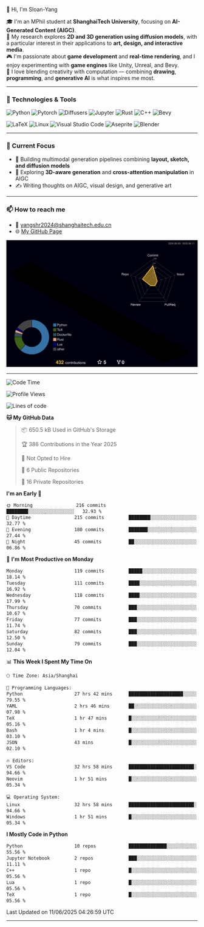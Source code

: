 👋 Hi, I'm Sloan-Yang

🎓 I'm an MPhil student at **ShanghaiTech University**, focusing on **AI-Generated Content (AIGC)**.  
🧠 My research explores **2D and 3D generation using diffusion models**, with a particular interest in their applications to **art, design, and interactive media**.  
🎮 I'm passionate about **game development** and **real-time rendering**, and I enjoy experimenting with **game engines** like Unity, Unreal, and Bevy.  
🎨 I love blending creativity with computation — combining **drawing**, **programming**, and **generative AI** is what inspires me most.

---

### 🧰 Technologies & Tools

![Python](https://img.shields.io/badge/python-%233776AB.svg?style=for-the-badge&logo=python&logoColor=white)
![Pytorch](https://img.shields.io/badge/pytorch-%23EE4C2C.svg?style=for-the-badge&logo=pytorch&logoColor=white)
![Diffusers](https://img.shields.io/badge/diffusers-HuggingFace-yellow?style=for-the-badge&logo=huggingface&logoColor=black)
![Jupyter](https://img.shields.io/badge/Jupyter-%23F37626.svg?style=for-the-badge&logo=Jupyter&logoColor=white)
![Rust](https://img.shields.io/badge/Rust-%23000000.svg?style=for-the-badge&logo=rust&logoColor=white)
![C++](https://img.shields.io/badge/C++-%2300599C.svg?style=for-the-badge&logo=c%2B%2B&logoColor=white)
![Bevy](https://img.shields.io/badge/Bevy-000000.svg?style=for-the-badge&logo=bevy&logoColor=white)

![LaTeX](https://img.shields.io/badge/LaTeX-47A141?style=for-the-badge&logo=latex&logoColor=white)
![Linux](https://img.shields.io/badge/Linux-FCC624?style=for-the-badge&logo=linux&logoColor=black)
![Visual Studio Code](https://img.shields.io/badge/VSCode-0078d7.svg?style=for-the-badge&logo=visual-studio-code&logoColor=white)
![Aseprite](https://img.shields.io/badge/Aseprite-FFFFFF?style=for-the-badge&logo=Aseprite&logoColor=%237D929E)
![Blender](https://img.shields.io/badge/Blender-F5792A?style=for-the-badge&logo=blender&logoColor=white)

---

### 🔭 Current Focus

- 🎨 Building multimodal generation pipelines combining **layout, sketch, and diffusion models**
- 🧪 Exploring **3D-aware generation** and **cross-attention manipulation** in AIGC
- ✍️ Writing thoughts on AIGC, visual design, and generative art

---

### 📫 How to reach me

- 📧 <a href="mailto:yangshr2024@shanghaitech.edu.cn">yangshr2024@shanghaitech.edu.cn</a>
- 🌐 [My GitHub Page](https://sloan-yang.github.io)  



![3D Profile](https://raw.githubusercontent.com/Sloan-Yang/Sloan-Yang/main/profile-3d-contrib/profile-night-rainbow.svg)

---


<!--START_SECTION:waka-->
![Code Time](http://img.shields.io/badge/Code%20Time-202%20hrs%2041%20mins-blue)

![Profile Views](http://img.shields.io/badge/Profile%20Views-20-blue)

![Lines of code](https://img.shields.io/badge/From%20Hello%20World%20I%27ve%20Written-2.0%20million%20lines%20of%20code-blue)

**🐱 My GitHub Data** 

> 📦 650.5 kB Used in GitHub's Storage 
 > 
> 🏆 386 Contributions in the Year 2025
 > 
> 🚫 Not Opted to Hire
 > 
> 📜 6 Public Repositories 
 > 
> 🔑 16 Private Repositories 
 > 
**I'm an Early 🐤** 

```text
🌞 Morning                216 commits         ████████░░░░░░░░░░░░░░░░░   32.93 % 
🌆 Daytime                215 commits         ████████░░░░░░░░░░░░░░░░░   32.77 % 
🌃 Evening                180 commits         ███████░░░░░░░░░░░░░░░░░░   27.44 % 
🌙 Night                  45 commits          ██░░░░░░░░░░░░░░░░░░░░░░░   06.86 % 
```
📅 **I'm Most Productive on Monday** 

```text
Monday                   119 commits         █████░░░░░░░░░░░░░░░░░░░░   18.14 % 
Tuesday                  111 commits         ████░░░░░░░░░░░░░░░░░░░░░   16.92 % 
Wednesday                118 commits         ████░░░░░░░░░░░░░░░░░░░░░   17.99 % 
Thursday                 70 commits          ███░░░░░░░░░░░░░░░░░░░░░░   10.67 % 
Friday                   77 commits          ███░░░░░░░░░░░░░░░░░░░░░░   11.74 % 
Saturday                 82 commits          ███░░░░░░░░░░░░░░░░░░░░░░   12.50 % 
Sunday                   79 commits          ███░░░░░░░░░░░░░░░░░░░░░░   12.04 % 
```


📊 **This Week I Spent My Time On** 

```text
🕑︎ Time Zone: Asia/Shanghai

💬 Programming Languages: 
Python                   27 hrs 42 mins      ████████████████████░░░░░   79.55 % 
YAML                     2 hrs 46 mins       ██░░░░░░░░░░░░░░░░░░░░░░░   07.98 % 
TeX                      1 hr 47 mins        █░░░░░░░░░░░░░░░░░░░░░░░░   05.16 % 
Bash                     1 hr 4 mins         █░░░░░░░░░░░░░░░░░░░░░░░░   03.10 % 
JSON                     43 mins             █░░░░░░░░░░░░░░░░░░░░░░░░   02.10 % 

🔥 Editors: 
VS Code                  32 hrs 58 mins      ████████████████████████░   94.66 % 
Neovim                   1 hr 51 mins        █░░░░░░░░░░░░░░░░░░░░░░░░   05.34 % 

💻 Operating System: 
Linux                    32 hrs 58 mins      ████████████████████████░   94.66 % 
Windows                  1 hr 51 mins        █░░░░░░░░░░░░░░░░░░░░░░░░   05.34 % 
```

**I Mostly Code in Python** 

```text
Python                   10 repos            ██████████████░░░░░░░░░░░   55.56 % 
Jupyter Notebook         2 repos             ███░░░░░░░░░░░░░░░░░░░░░░   11.11 % 
C++                      1 repo              █░░░░░░░░░░░░░░░░░░░░░░░░   05.56 % 
Lua                      1 repo              █░░░░░░░░░░░░░░░░░░░░░░░░   05.56 % 
TeX                      1 repo              █░░░░░░░░░░░░░░░░░░░░░░░░   05.56 % 
```




 Last Updated on 11/06/2025 04:26:59 UTC
<!--END_SECTION:waka-->

---






